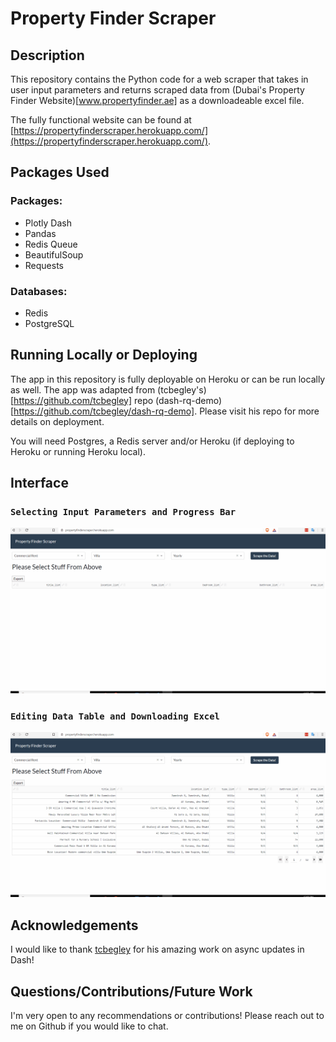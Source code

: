 # Property Finder Scraper
## Description
This repository contains the Python code for a web scraper that takes in user input parameters and returns scraped data from (Dubai's Property Finder Website)[www.propertyfinder.ae] as a downloadeable excel file.

The fully functional website can be found at [https://propertyfinderscraper.herokuapp.com/](https://propertyfinderscraper.herokuapp.com/).

## Packages Used
### Packages:
- Plotly Dash
- Pandas
- Redis Queue
- BeautifulSoup
- Requests

### Databases:
- Redis
- PostgreSQL

## Running Locally or Deploying
The app in this repository is fully deployable on Heroku or can be run locally as well. The app was adapted from (tcbegley's)[https://github.com/tcbegley] repo (dash-rq-demo)[https://github.com/tcbegley/dash-rq-demo]. Please visit his repo for more details on deployment.

You will need Postgres, a Redis server and/or Heroku (if deploying to Heroku or running Heroku local).

## Interface
### `Selecting Input Parameters and Progress Bar`
![Select](gifs/1.gif)

### `Editing Data Table and Downloading Excel`
![Download](gifs/2.gif)

## Acknowledgements
I would like to thank [tcbegley](https://github.com/tcbegley) for his amazing work on async updates in Dash!

## Questions/Contributions/Future Work
I'm very open to any recommendations or contributions! Please reach out to me on Github if you would like to chat.
